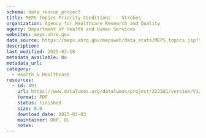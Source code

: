 ```yaml
---
schema: data_rescue_project 
title: MEPS Topics Priority Conditions -- Strokes
organization: Agency for Healthcare Research and Quality
agency: Department of Health and Human Services
websites: meps.ahrq.gov
data_source: https://meps.ahrq.gov/mepsweb/data_stats/MEPS_topics.jsp?topicid=4Z9
description: 
last_modified: 2025-03-18
metadata_available: No
metadata_url: 
category:
  - Health & Healthcare 
resources:
  - id: 491
    url: https://www.datalumos.org/datalumos/project/222581/version/V1/view
    format: PDF
    status: Finished
    size: 0.0
    download_date: 2025-03-03
    maintainer: DRP, DL
    notes: 
---
```


